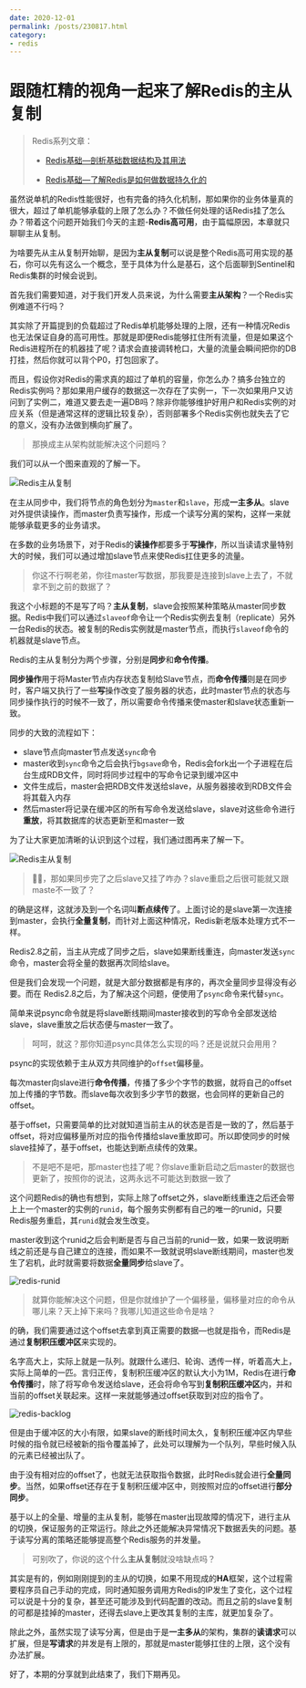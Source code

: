 ```yaml
---
date: 2020-12-01
permalink: /posts/230817.html
category:
- redis
---
```


# 跟随杠精的视角一起来了解Redis的主从复制

> Redis系列文章：
>
> - [Redis基础—剖析基础数据结构及其用法](https://mp.weixin.qq.com/s/Pje0emTqS4S_IbtbVY9S5w)
>
> - [Redis基础—了解Redis是如何做数据持久化的](https://mp.weixin.qq.com/s/m7WEAC6juUYnA5yyKgR4uA)

虽然说单机的Redis性能很好，也有完备的持久化机制，那如果你的业务体量真的很大，超过了单机能够承载的上限了怎么办？不做任何处理的话Redis挂了怎么办？带着这个问题开始我们今天的主题-**Redis高可用**，由于篇幅原因，本章就只聊聊主从复制。



为啥要先从主从复制开始聊，是因为**主从复制**可以说是整个Redis高可用实现的基石，你可以先有这么一个概念，至于具体为什么是基石，这个后面聊到Sentinel和Redis集群的时候会说到。



首先我们需要知道，对于我们开发人员来说，为什么需要**主从架构**？一个Redis实例难道不行吗？

其实除了开篇提到的负载超过了Redis单机能够处理的上限，还有一种情况Redis也无法保证自身的高可用性。那就是即便Redis能够扛住所有流量，但是如果这个Redis进程所在的机器挂了呢？请求会直接调转枪口，大量的流量会瞬间把你的DB打挂，然后你就可以背个P0，打包回家了。

而且，假设你对Redis的需求真的超过了单机的容量，你怎么办？搞多台独立的Redis实例吗？那如果用户缓存的数据这一次存在了实例一，下一次如果用户又访问到了实例二，难道又要去走一遍DB吗？除非你能够维护好用户和Redis实例的对应关系（但是通常这样的逻辑比较复杂），否则部署多个Redis实例也就失去了它的意义，没有办法做到横向扩展了。



> 那换成主从架构就能解决这个问题吗？

我们可以从一个图来直观的了解一下。

![Redis主从复制](/images/redis/230817/master-slave-structure.jpeg)

在主从同步中，我们将节点的角色划分为`master`和`slave`，形成**一主多从**。slave对外提供读操作，而master负责写操作，形成一个读写分离的架构，这样一来就能够承载更多的业务请求。

在多数的业务场景下，对于Redis的**读操作**都要多于**写操作**，所以当读请求量特别大的时候，我们可以通过增加slave节点来使Redis扛住更多的流量。



> 你这不行啊老弟，你往master写数据，那我要是连接到slave上去了，不就拿不到之前的数据了？

我这个小标题的不是写了吗？**主从复制**，slave会按照某种策略从master同步数据。Redis中我们可以通过`slaveof`命令让一个Redis实例去复制（replicate）另外一台Redis的状态。被复制的Redis实例就是master节点，而执行`slaveof`命令的机器就是slave节点。

Redis的主从复制分为两个步骤，分别是**同步**和**命令传播**。

**同步操作**用于将Master节点内存状态复制给Slave节点，而**命令传播**则是在同步时，客户端又执行了一些**写**操作改变了服务器的状态，此时master节点的状态与同步操作执行的时候不一致了，所以需要命令传播来使master和slave状态重新一致。



同步的大致的流程如下：

- slave节点向master节点发送`sync`命令
- master收到`sync`命令之后会执行`bgsave`命令，Redis会fork出一个子进程在后台生成RDB文件，同时将同步过程中的写命令记录到缓冲区中
- 文件生成后，master会把RDB文件发送给slave，从服务器接收到RDB文件会将其载入内存
- 然后master将记录在缓冲区的所有写命令发送给slave，slave对这些命令进行**重放**，将其数据库的状态更新至和master一致

为了让大家更加清晰的认识到这个过程，我们通过图再来了解一下。

![Redis主从复制](/images/redis/230817/sync-process.jpeg)



> 🐂🍺，那如果同步完了之后slave又挂了咋办？slave重启之后很可能就又跟maste不一致了？

的确是这样，这就涉及到一个名词叫**断点续传**了。上面讨论的是slave第一次连接到master，会执行**全量复制**，而针对上面这种情况，Redis新老版本处理方式不一样。

Redis2.8之前，当主从完成了同步之后，slave如果断线重连，向master发送`sync`命令，master会将全量的数据再次同给slave。

但是我们会发现一个问题，就是大部分数据都是有序的，再次全量同步显得没有必要。而在 Redis2.8之后，为了解决这个问题，便使用了`psync`命令来代替`sync`。

简单来说psync命令就是将slave断线期间master接收到的写命令全部发送给slave，slave重放之后状态便与master一致了。



> 呵呵，就这？那你知道psync具体怎么实现的吗？还是说就只会用用？

psync的实现依赖于主从双方共同维护的`offset`偏移量。

每次master向slave进行**命令传播**，传播了多少个字节的数据，就将自己的offset加上传播的字节数。而slave每次收到多少字节的数据，也会同样的更新自己的offset。

基于offset，只需要简单的比对就知道当前主从的状态是否是一致的了，然后基于offset，将对应偏移量所对应的指令传播给slave重放即可。所以即使同步的时候slave挂掉了，基于offset，也能达到断点续传的效果。



> 不是吧不是吧，那master也挂了呢？你slave重新启动之后master的数据也更新了，按照你的说法，这两永远不可能达到数据一致了

这个问题Redis的确也有想到，实际上除了offset之外，slave断线重连之后还会带上上一个master的实例的`runid`，每个服务实例都有自己的唯一的runid，只要Redis服务重启，其`runid`就会发生改变。

master收到这个runid之后会判断是否与自己当前的runid一致，如果一致说明断线之前还是与自己建立的连接，而如果不一致就说明slave断线期间，master也发生了宕机，此时就需要将数据**全量同步**给slave了。

![redis-runid](/images/redis/230817/p-sync-process.jpeg)



> 就算你能解决这个问题，但是你就维护了一个偏移量，偏移量对应的命令从哪儿来？天上掉下来吗？我哪儿知道这些命令是啥？

的确，我们需要通过这个offset去拿到真正需要的数据—也就是指令，而Redis是通过**复制积压缓冲区**来实现的。

名字高大上，实际上就是一队列。就跟什么递归、轮询、透传一样，听着高大上，实际上简单的一匹。言归正传，复制积压缓冲区的默认大小为1M，Redis在进行**命令传播**时，除了将写命令发送给slave，还会将命令写到**复制积压缓冲区**内，并和当前的offset关联起来。这样一来就能够通过offset获取到对应的指令了。

![redis-backlog](/images/redis/230817/redis-backlog.jpeg)

但是由于缓冲区的大小有限，如果slave的断线时间太久，复制积压缓冲区内早些时候的指令就已经被新的指令覆盖掉了，此处可以理解为一个队列，早些时候入队的元素已经被出队了。

由于没有相对应的offset了，也就无法获取指令数据，此时Redis就会进行**全量同步**。当然，如果offset还存在于复制积压缓冲区中，则按照对应的offset进行**部分同步**。

基于以上的全量、增量的主从复制，能够在master出现故障的情况下，进行主从的切换，保证服务的正常运行。除此之外还能解决异常情况下数据丢失的问题。基于读写分离的策略还能够提高整个Redis服务的并发量。



> 可别吹了，你说的这个什么**主从复制**就没啥缺点吗？

其实是有的，例如刚刚提到的主从的切换，如果不用现成的**HA**框架，这个过程需要程序员自己手动的完成，同时通知服务调用方Redis的IP发生了变化，这个过程可以说是十分的复杂，甚至还可能涉及到代码配置的改动。而且之前的slave复制的可都是挂掉的master，还得去slave上更改其复制的主库，就更加复杂了。

除此之外，虽然实现了读写分离，但是由于是**一主多从**的架构，集群的**读请求**可以扩展，但是**写请求**的并发是有上限的，那就是master能够扛住的上限，这个没有办法扩展。



好了，本期的分享就到此结束了，我们下期再见。


